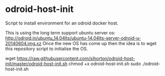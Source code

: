 odroid-host-init
================

Script to install environment for an odroid docker host.

This is using the long term support ubuntu server os: http://odroid.in/ubuntu_14.04lts/ubuntu-14.04lts-server-odroid-u-20140604.img.xz
Once the new OS has come up then the idea is to wget this repository script to initialise the OS.

wget https://raw.githubusercontent.com/sihorton/odroid-host-init/master/odroid-host-init.sh
chmod +x odroid-host-init.sh
sudo ./odroid-host-init.sh
